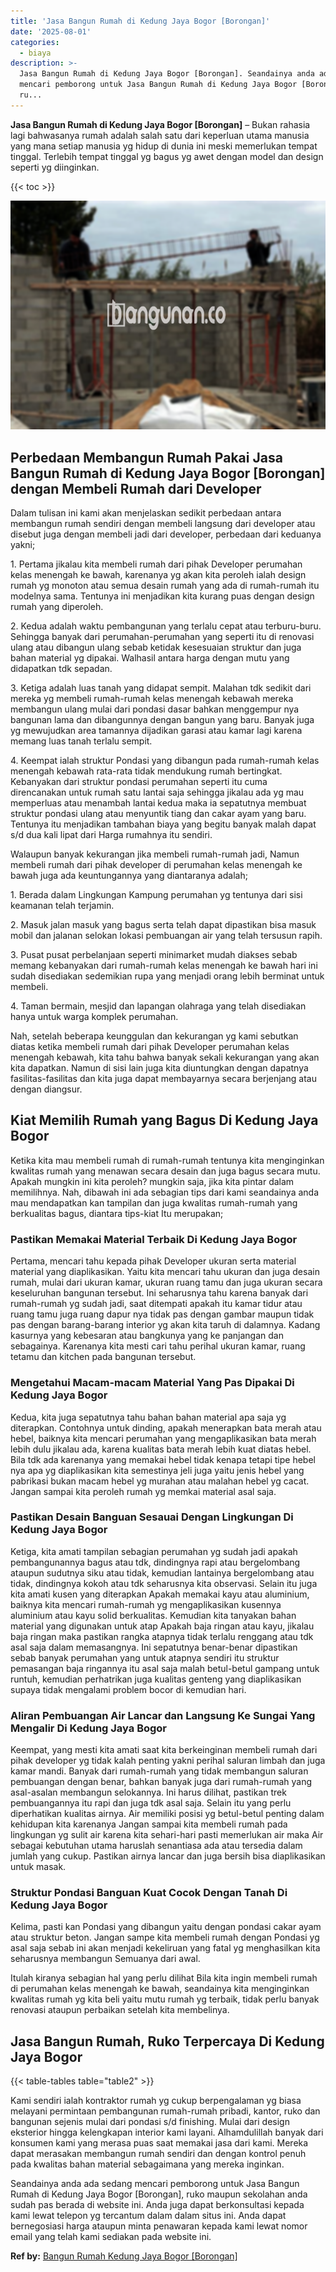 ```yaml
---
title: 'Jasa Bangun Rumah di Kedung Jaya Bogor [Borongan]'
date: '2025-08-01'
categories:
  - biaya
description: >-
  Jasa Bangun Rumah di Kedung Jaya Bogor [Borongan]. Seandainya anda ada sedang
  mencari pemborong untuk Jasa Bangun Rumah di Kedung Jaya Bogor [Borongan],
  ru...
---
```


**Jasa Bangun Rumah di Kedung Jaya Bogor \[Borongan\]** – Bukan rahasia lagi bahwasanya rumah adalah salah satu dari keperluan utama manusia yang mana setiap manusia yg hidup di dunia ini meski memerlukan tempat tinggal. Terlebih tempat tinggal yg bagus yg awet dengan model dan design seperti yg diinginkan.

{{< toc >}}

![Jasa Bangun Rumah di Kedung Jaya Bogor [Borongan]](/images/borong-bangunan-14.png)

## Perbedaan Membangun Rumah Pakai Jasa Bangun Rumah di Kedung Jaya Bogor \[Borongan\] dengan Membeli Rumah dari Developer

Dalam tulisan ini kami akan menjelaskan sedikit perbedaan antara membangun rumah sendiri dengan membeli langsung dari developer atau disebut juga dengan membeli jadi dari developer, perbedaan dari keduanya yakni;

1\. Pertama jikalau kita membeli rumah dari pihak Developer perumahan kelas menengah ke bawah, karenanya yg akan kita peroleh ialah design rumah yg monoton atau semua desain rumah yang ada di rumah-rumah itu modelnya sama. Tentunya ini menjadikan kita kurang puas dengan design rumah yang diperoleh.

2\. Kedua adalah waktu pembangunan yang terlalu cepat atau terburu-buru. Sehingga banyak dari perumahan-perumahan yang seperti itu di renovasi ulang atau dibangun ulang sebab ketidak kesesuaian struktur dan juga bahan material yg dipakai. Walhasil antara harga dengan mutu yang didapatkan tdk sepadan.

3\. Ketiga adalah luas tanah yang didapat sempit. Malahan tdk sedikit dari mereka yg membeli rumah-rumah kelas menengah kebawah mereka membangun ulang mulai dari pondasi dasar bahkan menggempur nya bangunan lama dan dibangunnya dengan bangun yang baru. Banyak juga yg mewujudkan area tamannya dijadikan garasi atau kamar lagi karena memang luas tanah terlalu sempit.

4\. Keempat ialah struktur Pondasi yang dibangun pada rumah-rumah kelas menengah kebawah rata-rata tidak mendukung rumah bertingkat. Kebanyakan dari struktur pondasi perumahan seperti itu cuma direncanakan untuk rumah satu lantai saja sehingga jikalau ada yg mau memperluas atau menambah lantai kedua maka ia sepatutnya membuat struktur pondasi ulang atau menyuntik tiang dan cakar ayam yang baru. Tentunya itu menjadikan tambahan biaya yang begitu banyak malah dapat s/d dua kali lipat dari Harga rumahnya itu sendiri.

Walaupun banyak kekurangan jika membeli rumah-rumah jadi, Namun membeli rumah dari pihak developer di perumahan kelas menengah ke bawah juga ada keuntungannya yang diantaranya adalah;

1\. Berada dalam Lingkungan Kampung perumahan yg tentunya dari sisi keamanan telah terjamin.

2\. Masuk jalan masuk yang bagus serta telah dapat dipastikan bisa masuk mobil dan jalanan selokan lokasi pembuangan air yang telah tersusun rapih.

3\. Pusat pusat perbelanjaan seperti minimarket mudah diakses sebab memang kebanyakan dari rumah-rumah kelas menengah ke bawah hari ini sudah disediakan sedemikian rupa yang menjadi orang lebih berminat untuk membeli.

4\. Taman bermain, mesjid dan lapangan olahraga yang telah disediakan hanya untuk warga komplek perumahan.

Nah, setelah beberapa keunggulan dan kekurangan yg kami sebutkan diatas ketika membeli rumah dari pihak Developer perumahan kelas menengah kebawah, kita tahu bahwa banyak sekali kekurangan yang akan kita dapatkan. Namun di sisi lain juga kita diuntungkan dengan dapatnya fasilitas-fasilitas dan kita juga dapat membayarnya secara berjenjang atau dengan diangsur.

## Kiat Memilih Rumah yang Bagus Di Kedung Jaya Bogor

Ketika kita mau membeli rumah di rumah-rumah tentunya kita menginginkan kwalitas rumah yang menawan secara desain dan juga bagus secara mutu. Apakah mungkin ini kita peroleh? mungkin saja, jika kita pintar dalam memilihnya. Nah, dibawah ini ada sebagian tips dari kami seandainya anda mau mendapatkan kan tampilan dan juga kwalitas rumah-rumah yang berkualitas bagus, diantara tips-kiat Itu merupakan;

### Pastikan Memakai Material Terbaik Di Kedung Jaya Bogor

Pertama, mencari tahu kepada pihak Developer ukuran serta material material yang diaplikasikan. Yaitu kita mencari tahu ukuran dan juga desain rumah, mulai dari ukuran kamar, ukuran ruang tamu dan juga ukuran secara keseluruhan bangunan tersebut. Ini seharusnya tahu karena banyak dari rumah-rumah yg sudah jadi, saat ditempati apakah itu kamar tidur atau ruang tamu juga ruang dapur nya tidak pas dengan gambar maupun tidak pas dengan barang-barang interior yg akan kita taruh di dalamnya. Kadang kasurnya yang kebesaran atau bangkunya yang ke panjangan dan sebagainya. Karenanya kita mesti cari tahu perihal ukuran kamar, ruang tetamu dan kitchen pada bangunan tersebut.

### Mengetahui Macam-macam Material Yang Pas Dipakai Di Kedung Jaya Bogor

Kedua, kita juga sepatutnya tahu bahan bahan material apa saja yg diterapkan. Contohnya untuk dinding, apakah menerapkan bata merah atau hebel, baiknya kita mencari perumahan yang mengaplikasikan bata merah lebih dulu jikalau ada, karena kualitas bata merah lebih kuat diatas hebel. Bila tdk ada karenanya yang memakai hebel tidak kenapa tetapi tipe hebel nya apa yg diaplikasikan kita semestinya jeli juga yaitu jenis hebel yang pabrikasi bukan macam hebel yg murahan atau malahan hebel yg cacat. Jangan sampai kita peroleh rumah yg memkai material asal saja.

### Pastikan Desain Banguan Sesauai Dengan Lingkungan Di Kedung Jaya Bogor

Ketiga, kita amati tampilan sebagian perumahan yg sudah jadi apakah pembangunannya bagus atau tdk, dindingnya rapi atau bergelombang ataupun sudutnya siku atau tidak, kemudian lantainya bergelombang atau tidak, dindingnya kokoh atau tdk seharusnya kita observasi. Selain itu juga kita amati kusen yang diterapkan Apakah memakai kayu atau aluminium, baiknya kita mencari rumah-rumah yg mengaplikasikan kusennya aluminium atau kayu solid berkualitas. Kemudian kita tanyakan bahan material yang digunakan untuk atap Apakah baja ringan atau kayu, jikalau baja ringan maka pastikan rangka atapnya tidak terlalu renggang atau tdk asal saja dalam memasangnya. Ini sepatutnya benar-benar dipastikan sebab banyak perumahan yang untuk atapnya sendiri itu struktur pemasangan baja ringannya itu asal saja malah betul-betul gampang untuk runtuh, kemudian perhatrikan juga kualitas genteng yang diaplikasikan supaya tidak mengalami problem bocor di kemudian hari.

### Aliran Pembuangan Air Lancar dan Langsung Ke Sungai Yang Mengalir Di Kedung Jaya Bogor

Keempat, yang mesti kita amati saat kita berkeinginan membeli rumah dari pihak developer yg tidak kalah penting yakni perihal saluran limbah dan juga kamar mandi. Banyak dari rumah-rumah yang tidak membangun saluran pembuangan dengan benar, bahkan banyak juga dari rumah-rumah yang asal-asalan membangun selokannya. Ini harus dilihat, pastikan trek pembuangannya itu rapi dan juga tdk asal saja. Selain itu yang perlu diperhatikan kualitas airnya. Air memiliki posisi yg betul-betul penting dalam kehidupan kita karenanya Jangan sampai kita membeli rumah pada lingkungan yg sulit air karena kita sehari-hari pasti memerlukan air maka Air sebagai kebutuhan utama haruslah senantiasa ada atau tersedia dalam jumlah yang cukup. Pastikan airnya lancar dan juga bersih bisa diaplikasikan untuk masak.

### Struktur Pondasi Banguan Kuat Cocok Dengan Tanah Di Kedung Jaya Bogor

Kelima, pasti kan Pondasi yang dibangun yaitu dengan pondasi cakar ayam atau struktur beton. Jangan sampe kita membeli rumah dengan Pondasi yg asal saja sebab ini akan menjadi kekeliruan yang fatal yg menghasilkan kita seharusnya membangun Semuanya dari awal.

Itulah kiranya sebagian hal yang perlu dilihat Bila kita ingin membeli rumah di perumahan kelas menengah ke bawah, seandainya kita menginginkan kwalitas rumah yg kita beli yaitu mutu rumah yg terbaik, tidak perlu banyak renovasi ataupun perbaikan setelah kita membelinya.

## Jasa Bangun Rumah, Ruko Terpercaya Di Kedung Jaya Bogor

{{< table-tables table="table2" >}}

Kami sendiri ialah kontraktor rumah yg cukup berpengalaman yg biasa melayani permintaan pembangunan rumah-rumah pribadi, kantor, ruko dan bangunan sejenis mulai dari pondasi s/d finishing. Mulai dari design eksterior hingga kelengkapan interior kami layani. Alhamdulillah banyak dari konsumen kami yang merasa puas saat memakai jasa dari kami. Mereka dapat merasakan membangun rumah sendiri dan dengan kontrol penuh pada kwalitas bahan material sebagaimana yang mereka inginkan.

Seandainya anda ada sedang mencari pemborong untuk Jasa Bangun Rumah di Kedung Jaya Bogor \[Borongan\], ruko maupun sekolahan anda sudah pas berada di website ini. Anda juga dapat berkonsultasi kepada kami lewat telepon yg tercantum dalam dalam situs ini. Anda dapat bernegosiasi harga ataupun minta penawaran kepada kami lewat nomor email yang telah kami sediakan pada website ini.

**Ref by:** [Bangun Rumah Kedung Jaya Bogor [Borongan]](https://id.wikipedia.org/wiki/Bangun)
